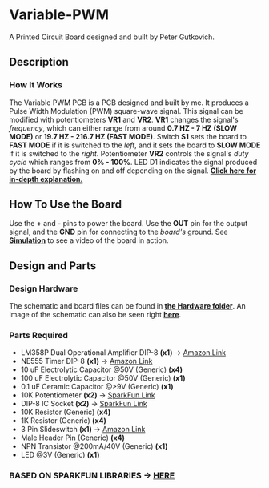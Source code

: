 # Variable-PWM
A Printed Circuit Board designed and built by Peter Gutkovich.

## Description
### How It Works
The Variable PWM PCB is a PCB designed and built by me. It produces a Pulse Width Modulation (PWM) square-wave signal. 
This signal can be modified with potentiometers **VR1** and **VR2**. **VR1** changes the signal's *frequency*, which can either range from around **0.7 HZ - 7 HZ (SLOW MODE)** or **19.7 HZ - 216.7 HZ (FAST MODE)**. Switch **S1** sets the board to **FAST MODE** if it is switched to the *left*, and it sets the board to **SLOW MODE** if it is switched to the *right*. Potentiometer **VR2** controls the signal's *duty cycle* which ranges from **0% - 100%**. LED D1 indicates the signal produced by the board by flashing on and off depending on the signal. **[Click here for in-depth explanation.](/Docs/Explanation.md)**


## How To Use the Board
Use the **+** and **-** pins to power the board. Use the **OUT** pin for the output signal, and the **GND** pin for connecting to the *board's* ground. See **[Simulation](/Simulation/)** to see a video of the board in action. 


## Design and Parts
### Design Hardware
The schematic and board files can be found in **[the Hardware folder](/Hardware)**. An image of the schematic can also be seen right **[here](/Hardware/Variable_PWM.pdf)**.

### Parts Required
- LM358P Dual Operational Amplifier DIP-8 **(x1)** -> [Amazon Link](https://www.amazon.com/gp/product/B07WQWPLSP/)
- NE555 Timer DIP-8 **(x1)** -> [Amazon Link](https://www.amazon.com/gp/product/B07WR9B4JT)
- 10 uF Electrolytic Capacitor @50V (Generic) **(x4)**
- 100 uF Electrolytic Capacitor @50V (Generic) **(x1)**
- 0.1 uF Ceramic Capacitor @>9V (Generic) **(x1)**
- 10K Potentiometer **(x2)** -> [SparkFun Link](https://www.sparkfun.com/products/9806)
- DIP-8 IC Socket **(x2)** -> [SparkFun Link](https://www.sparkfun.com/products/7937)
- 10K Resistor (Generic) **(x4)** 
- 1K Resistor (Generic) **(x4)** 
- 3 Pin Slideswitch **(x1)** -> [Amazon Link](https://www.amazon.com/gp/product/B09R42XQTB)
- Male Header Pin (Generic) **(x4)**
- NPN Transistor @200mA/40V (Generic) **(x1)**
- LED @3V (Generic) **(x1)**

### **BASED ON SPARKFUN LIBRARIES -> [HERE](https://github.com/sparkfun/SparkFun-Eagle-Libraries)**
